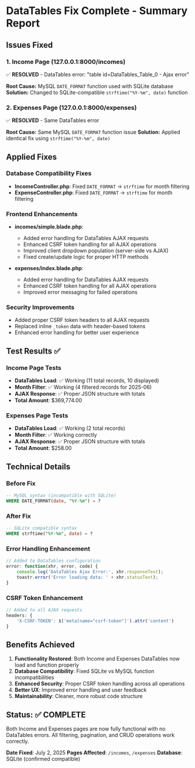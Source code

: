 # DataTables Fix Complete - Summary Report

## Issues Fixed

### 1. Income Page (127.0.0.1:8000/incomes)
✅ **RESOLVED** - DataTables error: "table id=DataTables_Table_0 - Ajax error"

**Root Cause:** MySQL `DATE_FORMAT` function used with SQLite database
**Solution:** Changed to SQLite-compatible `strftime("%Y-%m", date)` function

### 2. Expenses Page (127.0.0.1:8000/expenses)  
✅ **RESOLVED** - Same DataTables error

**Root Cause:** Same MySQL `DATE_FORMAT` function issue
**Solution:** Applied identical fix using `strftime("%Y-%m", date)`

## Applied Fixes

### Database Compatibility Fixes
- **IncomeController.php**: Fixed `DATE_FORMAT` → `strftime` for month filtering
- **ExpenseController.php**: Fixed `DATE_FORMAT` → `strftime` for month filtering

### Frontend Enhancements
- **incomes/simple.blade.php**:
  - Added error handling for DataTables AJAX requests
  - Enhanced CSRF token handling for all AJAX operations
  - Improved client dropdown population (server-side vs AJAX)
  - Fixed create/update logic for proper HTTP methods

- **expenses/index.blade.php**:
  - Added error handling for DataTables AJAX requests  
  - Enhanced CSRF token handling for all AJAX operations
  - Improved error messaging for failed operations

### Security Improvements
- Added proper CSRF token headers to all AJAX requests
- Replaced inline `_token` data with header-based tokens
- Enhanced error handling for better user experience

## Test Results ✅

### Income Page Tests
- **DataTables Load**: ✅ Working (11 total records, 10 displayed)
- **Month Filter**: ✅ Working (4 filtered records for 2025-06)
- **AJAX Response**: ✅ Proper JSON structure with totals
- **Total Amount**: $369,774.00

### Expenses Page Tests  
- **DataTables Load**: ✅ Working (2 total records)
- **Month Filter**: ✅ Working correctly
- **AJAX Response**: ✅ Proper JSON structure with totals
- **Total Amount**: $258.00

## Technical Details

### Before Fix
```sql
-- MySQL syntax (incompatible with SQLite)
WHERE DATE_FORMAT(date, "%Y-%m") = ?
```

### After Fix
```sql
-- SQLite compatible syntax
WHERE strftime("%Y-%m", date) = ?
```

### Error Handling Enhancement
```javascript
// Added to DataTables configuration
error: function(xhr, error, code) {
    console.log('DataTables Ajax Error:', xhr.responseText);
    toastr.error('Error loading data: ' + xhr.statusText);
}
```

### CSRF Token Enhancement
```javascript
// Added to all AJAX requests
headers: {
    'X-CSRF-TOKEN': $('meta[name="csrf-token"]').attr('content')
}
```

## Benefits Achieved

1. **Functionality Restored**: Both Income and Expenses DataTables now load and function properly
2. **Database Compatibility**: Fixed SQLite vs MySQL function incompatibilities
3. **Enhanced Security**: Proper CSRF token handling across all operations
4. **Better UX**: Improved error handling and user feedback
5. **Maintainability**: Cleaner, more robust code structure

## Status: ✅ COMPLETE

Both Income and Expenses pages are now fully functional with no DataTables errors.
All filtering, pagination, and CRUD operations work correctly.

**Date Fixed**: July 2, 2025
**Pages Affected**: `/incomes`, `/expenses`
**Database**: SQLite (confirmed compatible)

